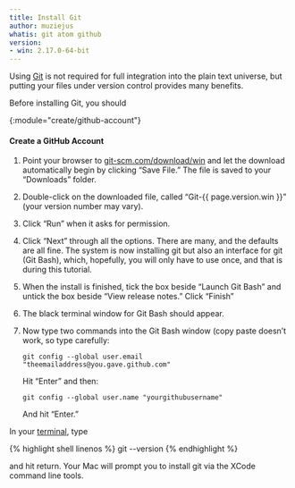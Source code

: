 ```yaml
---
title: Install Git
author: muziejus
whatis: git atom github
version:
- win: 2.17.0-64-bit
---
```


Using [Git](/whatis/git) is not required for full integration into the plain
text universe, but putting your files under version control provides many
benefits.

Before installing Git, you should


{:module="create/github-account"}
#### Create a GitHub Account

<div class="pc">
<div class="win">


1. Point your browser to
   [git-scm.com/download/win](https://git-scm.com/download/win) and let the
   download automatically begin by clicking “Save File.” The file is saved to your “Downloads” folder.

1. Double-click on the downloaded file, called “Git-{{ page.version.win }}” (your version number may vary).

1. Click “Run” when it asks for permission.

1. Click “Next” through all the options. There are many, and the defaults are
   all fine. The system is now installing git but also an interface for git
   (Git Bash), which, hopefully, you will only have to use once, and that is
   during this tutorial.

1. When the install is finished, tick the box beside “Launch Git Bash” and
   untick the box beside “View release notes.” Click “Finish”

1. The black terminal window for Git Bash should appear.

1. Now type two commands into the Git Bash window (copy paste doesn’t work, so
   type carefully:

   `git config --global user.email "theemailaddress@you.gave.github.com"`

   Hit “Enter” and then:

   `git config --global user.name "yourgithubusername"`

   And hit “Enter.”
</div>
<div class="mac">

In your [terminal](/whatis/terminal), type

{% highlight shell linenos %}
git --version
{% endhighlight %}

and hit return. Your Mac will prompt you to install git via the XCode command
line tools.

</div>
</div>
